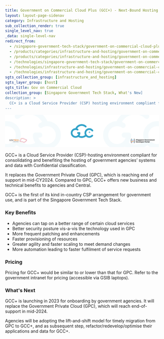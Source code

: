 ```yaml
---
title: Government on Commercial Cloud Plus (GCC+) - Next-Bound Hosting for Confidential Systems
layout: layout-page-sidenav
category: Infrastructure and Hosting
sub_collection_render: true
single_level_nav: true
_data: single-level-nav
redirect_from:
  - /singapore-government-tech-stack/government-on-commercial-cloud-plus
  - /products/categories/infrastructure-and-hosting/government-on-commercial-cloud-plus/
  - /products/categories/infrastructure-and-hosting/government-on-commercial-cloud-plus.html
  - /technologies/singapore-government-tech-stack/government-on-commercial-cloud-plus
  - /technologies/infrastructure-and-hosting/government-on-commercial-cloud-plus/
  - /technologies/infrastructure-and-hosting/government-on-commercial-cloud-plus.html
sgts_collection_group: [infrastructure_and_hosting]
sgts_layer_group: [host]
sgts_title: Gov on Commercial Cloud
collection_group: [Singapore Government Tech Stack, What's New]
description: >
  CC+ is a Cloud Service Provider (CSP) hosting environment compliant for hosting government agencies’ systems and data with Confidential classification.
---
```


![GCC+ header banner](/assets/img/GCC+-HeaderBanner-v1.png)

GCC+ is a Cloud Service Provider (CSP)-hosting environment compliant for consolidating and benefiting the hosting of government agencies’ systems and data with Confidential classification.

It replaces the Government Private Cloud (GPC), which is reaching end of support in mid-CY2024. Compared to GPC, GCC+ offers new business and technical benefits to agencies and Central.

GCC+ is the first of its kind in-country CSP arrangement for government use, and is part of the Singapore Government Tech Stack.

### Key Benefits

- Agencies can tap on a better range of certain cloud services
- Better security posture vis-a-vis the technology used in GPC
- More frequent patching and enhancements
- Faster provisioning of resources
- Greater agility and faster scaling to meet demand changes
- More automation leading to faster fulfilment of service requests

### Pricing

Pricing for GCC+ would be similar to or lower than that for GPC.  Refer to the government intranet for pricing (accessible via GSIB laptops).

### What's Next

GCC+ is launching in 2023 for onboarding by government agencies. It will replace the Government Private Cloud (GPC), which will reach end-of-support in mid-2024.

Agencies will be adopting the lift-and-shift model for timely migration from GPC to GCC+, and as subsequent step, refactor/redevelop/optimise their applications and data for GCC+.




